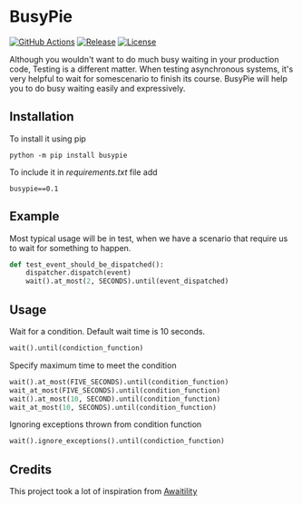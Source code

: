 # BusyPie
[![GitHub Actions](https://github.com/rockem/busypie/workflows/Build/badge.svg)](https://github.com/rockem/busypie/actions)
[![Release](https://img.shields.io/github/v/release/rockem/busypie)](https://github.com/rockem/busypie/releases/0.0.3)
[![License](http://img.shields.io/:license-apache2.0-blue.svg)](https://github.com/rockem/busypie/blob/master/LICENSE)

Although you wouldn't want to do much busy waiting in your production code, 
Testing is a different matter. When testing asynchronous systems, 
it's very helpful to wait for somescenario to finish its course. 
BusyPie will help you to do busy waiting easily and expressively. 

## Installation
To install it using pip 
```shell script
python -m pip install busypie
```
To include it in *requirements.txt* file add
```text
busypie==0.1
```

## Example
Most typical usage will be in test, when we have a scenario 
that require us to wait for something to happen.
```python
def test_event_should_be_dispatched():
    dispatcher.dispatch(event)
    wait().at_most(2, SECONDS).until(event_dispatched)
```

## Usage
Wait for a condition. Default wait time is 10 seconds.
```python
wait().until(condiction_function)
```
Specify maximum time to meet the condition 
```python
wait().at_most(FIVE_SECONDS).until(condition_function)
wait_at_most(FIVE_SECONDS).until(condition_function)
wait().at_most(10, SECOND).until(condition_function)
wait_at_most(10, SECONDS).until(condition_function)    
```
Ignoring exceptions thrown from condition function
```python
wait().ignore_exceptions().until(condiction_function)
```

## Credits
This project took a lot of inspiration from [Awaitility](https://github.com/awaitility/awaitility)